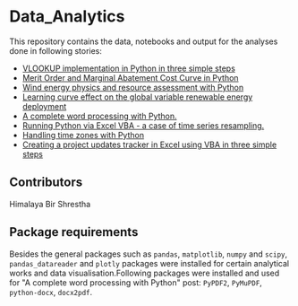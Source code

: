 # Data_Analytics
This repository contains the data, notebooks and output for the analyses done in following stories:

- [VLOOKUP implementation in Python in three simple steps](https://towardsdatascience.com/vlookup-implementation-in-python-in-three-simple-steps-93b5a290fd72)
- [Merit Order and Marginal Abatement Cost Curve in Python](https://towardsdatascience.com/merit-order-and-marginal-abatement-cost-curve-in-python-fe9f77358777)
- [Wind energy physics and resource assessment with Python](https://towardsdatascience.com/wind-energy-physics-and-resource-assessment-with-python-789a0273e697)
- [Learning curve effect on the global variable renewable energy deployment](https://towardsdatascience.com/learning-curve-effect-on-the-global-variable-renewable-energy-deployment-73d1e28da390)
- [A complete word processing with Python.](https://medium.com/p/ac4e66963f40#b8dc-f708af890d2a)
- [Running Python via Excel VBA - a case of time series resampling.](https://towardsdatascience.com/running-python-via-excel-vba-a-case-of-time-series-resampling-fe108610e4e4?sk=203582fa0ccf64be5c5ecf683172f652)
- [Handling time zones with Python](https://medium.com/towards-data-science/handling-time-zones-with-python-a100bfc7f6df)
- [Creating a project updates tracker in Excel using VBA in three simple steps](https://medium.com/towards-data-science/creating-a-project-updates-tracker-in-excel-using-vba-c085e6fe05a8)

## Contributors
Himalaya Bir Shrestha

## Package requirements
Besides the general packages such as `pandas`, `matplotlib`, `numpy` and `scipy`, `pandas_datareader` and `plotly` packages were installed for certain analytical works and data visualisation.Following packages were installed and used for "A complete word processing with Python" post: `PyPDF2`, `PyMuPDF`, `python-docx`, `docx2pdf`.




